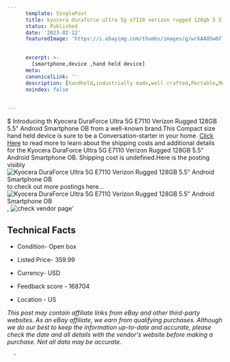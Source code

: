 ```yaml
---
      template: SinglePost
      title: kyocera duraforce ultra 5g e7110 verizon rugged 128gb 5 5 android smartphone ob
      status: Published
      date: '2023-02-12'
      featuredImage: 'https://i.ebayimg.com/thumbs/images/g/wrkAAOSw6FliVxwM/s-l225.jpg'
       

      excerpt: >-
        [smartphone,device ,hand held device]
      meta:
      canonicalLink: ''
      description: [handheld,industrially made,well crafted,Portable,Mobile,Compact,Convenient,Lightweight,Maneuverable,Man-portable,Miniature,Carriable,Hand-held,Light,Holdable,Transportable,Mobile device,Pocket-sized,On-the-go,Wireless,Cordless,Compact size,Convenient size, smartphone,device ,hand held device]
      noindex: false
      

---
```

$
      Introducing th Kyocera DuraForce Ultra 5G E7110 Verizon Rugged 128GB 5.5" Android Smartphone OB from a well-known brand.This Compact size hand held device is sure to be a Conversation-starter in your home. [Click Here](https://www.ebay.com/itm/374432232676?hash=item572de674e4%3Ag%3AwrkAAOSw6FliVxwM&mkevt=1&mkcid=1&mkrid=711-53200-19255-0&campid=%253CePNCampaignId%253E&customid=%253CreferenceId%253E&toolid=10049) to read more to learn about the shipping costs and additional details for the Kyocera DuraForce Ultra 5G E7110 Verizon Rugged 128GB 5.5" Android Smartphone OB. Shipping cost is undefined.Here is the posting visibly ![Kyocera DuraForce Ultra 5G E7110 Verizon Rugged 128GB 5.5" Android Smartphone OB](https://i.ebayimg.com/thumbs/images/g/wrkAAOSw6FliVxwM/s-l225.jpg) to check out more postings here... ![Kyocera DuraForce Ultra 5G E7110 Verizon Rugged 128GB 5.5" Android Smartphone OB](https://i.ebayimg.com/images/g/wrkAAOSw6FliVxwM/s-l500.jpg), ![check vendor page](https://origin-galleryplus.ebayimg.com/ws/web/374432232676_2_0_1/225x225.jpg,https://origin-galleryplus.ebayimg.com/ws/web/374432232676_3_0_1/225x225.jpg,https://origin-galleryplus.ebayimg.com/ws/web/374432232676_4_0_1/225x225.jpg,https://origin-galleryplus.ebayimg.com/ws/web/374432232676_5_0_1/225x225.jpg,https://origin-galleryplus.ebayimg.com/ws/web/374432232676_6_0_1/225x225.jpg,https://origin-galleryplus.ebayimg.com/ws/web/374432232676_7_0_1/225x225.jpg,https://origin-galleryplus.ebayimg.com/ws/web/374432232676_8_0_1/225x225.jpg,https://origin-galleryplus.ebayimg.com/ws/web/374432232676_9_0_1/225x225.jpg,https://origin-galleryplus.ebayimg.com/ws/web/374432232676_10_0_1/225x225.jpg,https://origin-galleryplus.ebayimg.com/ws/web/374432232676_11_0_1/225x225.jpg,https://origin-galleryplus.ebayimg.com/ws/web/374432232676_12_0_1/225x225.jpg)'

      

 ## Technical Facts 



     
      

 - Condition- Open box 


      

 - Listed Price- 359.99 


      

 - Currency- USD 


      

 - Feedback score - 168704 


      

 - Location - US 


      
      

 *_This post may contain affiliate links from eBay and other third-party websites. As an eBay affiliate, we earn from qualifying purchases. Although we do our best to keep the information up-to-date and accurate, please check the date and all details with the vendor's website before making a purchase. Not all data may be accurate._*




      -
